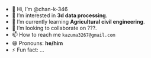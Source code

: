 - 👋 Hi, I’m @chan-k-346
- 👀 I’m interested in **3d data processing**.
- 🌱 I’m currently learning **Agricultural civil engineering**.
- 💞️ I’m looking to collaborate on ???.
- 📫 How to reach me `kazuma3267@gmail.com`
- 😄 Pronouns: **he/him**
- ⚡ Fun fact: ...

<!---
chan-k-346/chan-k-346 is a ✨ special ✨ repository because its `README.md` (this file) appears on your GitHub profile.
You can click the Preview link to take a look at your changes.
--->
